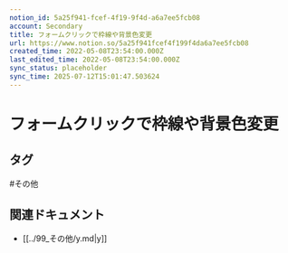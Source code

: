 ```yaml
---
notion_id: 5a25f941-fcef-4f19-9f4d-a6a7ee5fcb08
account: Secondary
title: フォームクリックで枠線や背景色変更
url: https://www.notion.so/5a25f941fcef4f199f4da6a7ee5fcb08
created_time: 2022-05-08T23:54:00.000Z
last_edited_time: 2022-05-08T23:54:00.000Z
sync_status: placeholder
sync_time: 2025-07-12T15:01:47.503624
---
```

# フォームクリックで枠線や背景色変更


## タグ

#その他 

## 関連ドキュメント

- [[../99_その他/y.md|y]]
